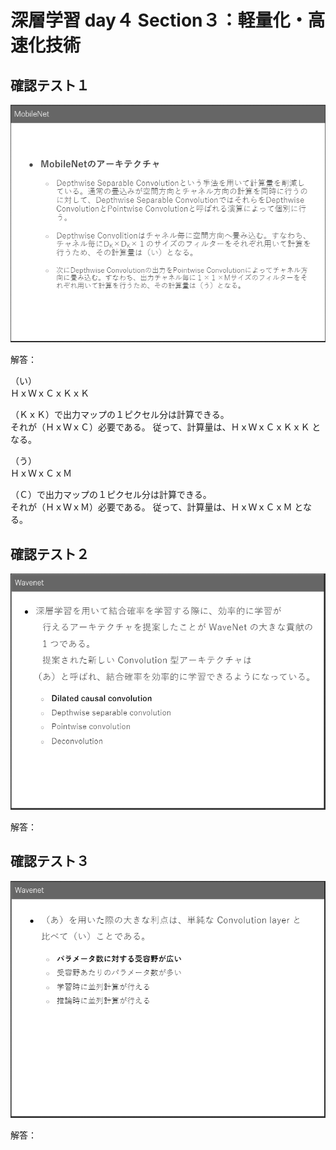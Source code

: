 # 深層学習 day４ Section３：軽量化・高速化技術

## 確認テスト１

<p align="center">
    <img src="https://github.com/ontheroad2021/RabbitChallenge/blob/main/images/4_2_3_2_Review_Test_01.png"> 
</p>

解答：

（い）  
ＨｘＷｘＣｘＫｘＫ  

（ＫｘＫ）で出力マップの１ピクセル分は計算できる。  
それが（ＨｘＷｘＣ）必要である。
従って、計算量は、ＨｘＷｘＣｘＫｘＫ となる。 


（う）  
ＨｘＷｘＣｘＭ  

（Ｃ）で出力マップの１ピクセル分は計算できる。  
それが（ＨｘＷｘＭ）必要である。
従って、計算量は、ＨｘＷｘＣｘＭ となる。 

## 確認テスト２

<p align="center">
    <img src="https://github.com/ontheroad2021/RabbitChallenge/blob/main/images/4_2_3_2_Review_Test_02.png"> 
</p>

解答：

## 確認テスト３

<p align="center">
    <img src="https://github.com/ontheroad2021/RabbitChallenge/blob/main/images/4_2_3_2_Review_Test_03.png"> 
</p>

解答：
